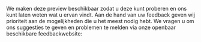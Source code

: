 We maken deze preview beschikbaar zodat u deze kunt proberen en ons kunt laten weten wat u ervan vindt. Aan de hand van uw feedback geven wij prioriteit aan de mogelijkheden die u het meest nodig hebt. We vragen u om ons suggesties te geven en problemen te melden via onze openbaar beschikbare feedbackwebsite: